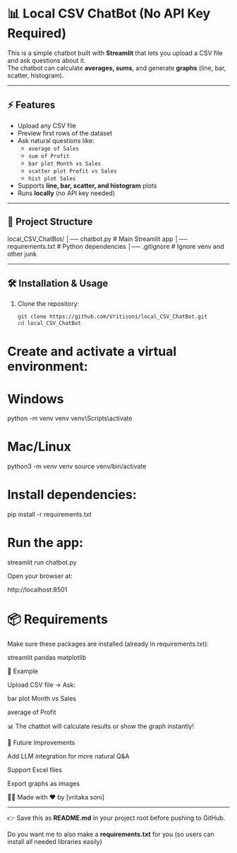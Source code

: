 # 📊 Local CSV ChatBot (No API Key Required)

This is a simple chatbot built with **Streamlit** that lets you upload a CSV file and ask questions about it.  
The chatbot can calculate **averages, sums**, and generate **graphs** (line, bar, scatter, histogram).

---

## ⚡ Features
- Upload any CSV file
- Preview first rows of the dataset
- Ask natural questions like:
  - `average of Sales`
  - `sum of Profit`
  - `bar plot Month vs Sales`
  - `scatter plot Profit vs Sales`
  - `hist plot Sales`
- Supports **line, bar, scatter, and histogram** plots
- Runs **locally** (no API key needed)

---

## 📂 Project Structure
local_CSV_ChatBot/
│── chatbot.py # Main Streamlit app
│── requirements.txt # Python dependencies
│── .gitignore # Ignore venv and other junk


---

## 🛠 Installation & Usage

1. Clone the repository:
   ```bash
   git clone https://github.com/Vritisoni/local_CSV_ChatBot.git
   cd local_CSV_ChatBot

# Create and activate a virtual environment:

# Windows
python -m venv venv
venv\Scripts\activate

# Mac/Linux
python3 -m venv venv
source venv/bin/activate

# Install dependencies:

pip install -r requirements.txt

# Run the app:

streamlit run chatbot.py


Open your browser at:

http://localhost:8501


# 📦 Requirements

Make sure these packages are installed (already in requirements.txt):

streamlit
pandas
matplotlib

📸 Example

Upload CSV file → Ask:

bar plot Month vs Sales

average of Profit

📊 The chatbot will calculate results or show the graph instantly!

🚀 Future Improvements

Add LLM integration for more natural Q&A

Support Excel files

Export graphs as images

👨‍💻 Made with ❤️ by [vritaka soni]


---

👉 Save this as **README.md** in your project root before pushing to GitHub.  

Do you want me to also make a **requirements.txt** for you (so users can install all needed libraries easily)